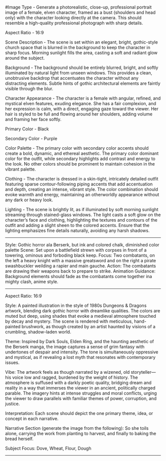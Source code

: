 #Image Type - 
Generate a photorealistic, close-up, professional portrait image of a female, elven character, framed as a bust (shoulders and head only) with the character looking directly at the camera. This should resemble a high-quality professional photograph with sharp details.

Aspect Ratio -
  16:9

Scene Description - 
The scene is set within an elegant, bright, gothic-style church space that is blurred in the background to keep the character in sharp focus. Morning sunlight fills the area, casting a soft and radiant glow around the subject.

Background - 
The background should be entirely blurred, bright, and softly illuminated by natural light from unseen windows. This provides a clean, unobtrusive backdrop that accentuates the character without any distracting elements. Subtle hints of gothic architectural elements are faintly visible through the blur.

Character Appearance - 
The character is a female with angular, refined, and mystical elven features, exuding elegance. She has a fair complexion, and her expression is calm, with a direct, engaging gaze toward the viewer. Her hair is styled to be full and flowing around her shoulders, adding volume and framing her face softly.

Primary Color - 
  Black

Secondary Color - 
  Purple

Color Palette - 
The primary color with secondary color accents should create a bold, dynamic, and ethereal aesthetic. The primary color dominant color for the outfit, while secondary highlights add contrast and energy to the look. No other colors should be prominent to maintain cohesion in the vibrant palette.

Clothing - 
The character is dressed in a skin-tight, intricately detailed outfit featuring sparse contour-following piping accents that add accentuation and depth, creating an intense, vibrant style. The color combination should evoke warmth and energy, maintaining an otherworldly appearance without any dark or heavy look.

Lighting - 
The scene is brightly lit, as if illuminated by soft morning sunlight streaming through stained-glass windows. The light casts a soft glow on the character’s face and clothing, highlighting the textures and contours of the outfit and adding a slight sheen to the colored accents. Ensure that the lighting emphasizes fine details naturally, avoiding any harsh shadows.

----

Style: Gothic horror ala Berserk, but ink and colored chalk, diminished color palette
Scene: Set upon a battlefield strewn with corpses in front of a towering, ominous and forboding black keep.
Focus: Two combatants, on the left a heavy knight with a massive greatsword and on the right a pirate swashbuckler weilding a rapier and main gauche.
Action: The combatants are drawing their weapons back to prepare to strike.
Animation Guidance: Background elements should fade as the combatants come together ina mighty clash, anime style.

----

Aspect Ratio: 16:9

Style:
A painted illustration in the style of 1980s Dungeons & Dragons artwork, blending dark gothic horror with dreamlike qualities. The colors are muted but deep, using shades that evoke a medieval atmosphere touched by decay and mystery. The scene is rendered with meticulous, hand-painted brushwork, as though created by an artist haunted by visions of a crumbling, shadow-laden world.

Theme:
Inspired by Dark Souls, Elden Ring, and the haunting aesthetic of the Berserk manga, the image captures a sense of grim fantasy with undertones of despair and intensity. The tone is simultaneously oppressive and mystical, as if revealing a lost myth that resonates with contemporary issues.

Vibe:
The artwork feels as though narrated by a wizened, old storyteller—his voice low and ragged, burdened by the weight of history. The atmosphere is suffused with a darkly poetic quality, bridging dream and reality in a way that immerses the viewer in an ancient, politically charged parable. The imagery hints at intense struggles and moral conflicts, urging the viewer to draw parallels with familiar themes of power, corruption, and justice.

Interpretation:
Each scene should depict the one primary theme, idea, or concept in each narrative.

Narrative Section (generate the image from the following):
So she toils alone, carrying the work from planting to harvest, and finally to baking the bread herself.

Subject Focus:
Dove, Wheat, Flour, Dough

----

